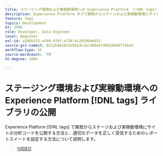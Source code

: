 ```yaml
---
title: ステージング環境および実稼動環境への Experience Platform  [!DNL tags]  ライブラリの公開
description: Experience Platform タグで開発からステージおよび実稼動環境にサイトの分析コードを公開する方法と、適切なデータを正しく受信するためのレポートスイートを設定する方法について説明します。
feature: Tags
topics: Development
kt: 3595
role: Developer, Data Engineer
level: Beginner
exl-id: a2805315-ef40-4f8f-a730-8c29596e6652
source-git-commit: 8212b481653a5b2dccbc980a6fd9d29b94f756a3
workflow-type: ht
source-wordcount: '79'
ht-degree: 100%

---
```


# ステージング環境および実稼動環境への Experience Platform [!DNL tags] ライブラリの公開

Experience Platform [!DNL tags] で開発からステージおよび実稼動環境にサイトの分析コードを公開する方法と、適切なデータを正しく受信するためのレポートスイートを設定する方法について説明します。

>[!VIDEO](https://video.tv.adobe.com/v/28777/?quality=12&learn=on)
